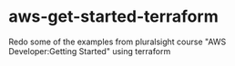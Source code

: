 # aws-get-started-terraform
Redo some of the examples from pluralsight course "AWS Developer:Getting Started" using terraform
